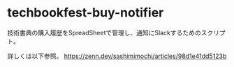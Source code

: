 # techbookfest-buy-notifier

技術書典の購入履歴をSpreadSheetで管理し、通知にSlackするためのスクリプト。

詳しくは以下参照。
https://zenn.dev/sashimimochi/articles/98d1e41dd5123b
